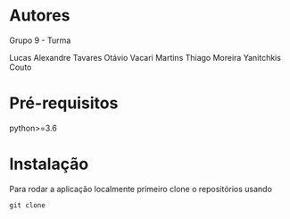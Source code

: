 # Autores
Grupo 9 - Turma 

Lucas Alexandre Tavares
Otávio Vacari Martins
Thiago Moreira Yanitchkis Couto

# Pré-requisitos 

python>=3.6

# Instalação

Para rodar a aplicação localmente primeiro clone o repositórios usando

<code>git clone </code>
